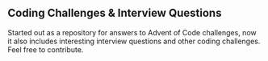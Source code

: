 ## Coding Challenges & Interview Questions

Started out as a repository for answers to Advent of Code challenges, now it also includes interesting interview questions and other coding challenges.
Feel free to contribute.
